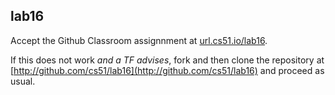 
## lab16




Accept the Github Classroom assignnment at 
[url.cs51.io/lab16](http://url.cs51.io/lab16). 

If this does not work _and a TF advises_, fork and then clone the repository at 
[http://github.com/cs51/lab16](http://github.com/cs51/lab16) 
and proceed as usual.

